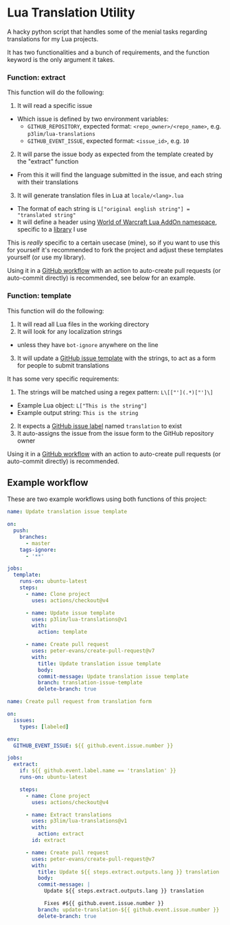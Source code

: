 # Lua Translation Utility

A hacky python script that handles some of the menial tasks regarding translations for my Lua projects.

It has two functionalities and a bunch of requirements, and the function keyword is the only argument it takes.

### Function: extract

This function will do the following:

1. It will read a specific issue
  - Which issue is defined by two environment variables:
    - `GITHUB_REPOSITORY`, expected format: `<repo_owner>/<repo_name>`, e.g. `p3lim/lua-translations`
    - `GITHUB_EVENT_ISSUE`, expected format: `<issue_id>`, e.g. `10`
2. It will parse the issue body as expected from the template created by the "extract" function
  - From this it will find the language submitted in the issue, and each string with their translations
3. It will generate translation files in Lua at `locale/<lang>.lua`
  - The format of each string is `L["original english string"] = "translated string"`
  - It will define a header using [World of Warcraft Lua AddOn namespace](https://warcraft.wiki.gg/wiki/Using_the_AddOn_namespace), specific to a [library](https://github.com/p3lim-wow/Dashi/wiki/namespace#namespacellocalestring) I use

This is _really_ specific to a certain usecase (mine), so if you want to use this for yourself it's recommended to fork the project and adjust these templates yourself (or use my library).

Using it in a [GitHub workflow](https://docs.github.com/en/actions) with an action to auto-create pull requests (or auto-commit directly) is recommended, see below for an example.

### Function: template

This function will do the following:

1. It will read all Lua files in the working directory
2. It will look for any localization strings
  - unless they have `bot-ignore` anywhere on the line
3. It will update a [GitHub issue template](https://docs.github.com/en/communities/using-templates-to-encourage-useful-issues-and-pull-requests/configuring-issue-templates-for-your-repository) with the strings, to act as a form for people to submit translations

It has some very specific requirements:

1. The strings will be matched using a regex pattern: `L\[["'](.*)["']\]`
  - Example Lua object: `L["This is the string"]`
  - Example output string: `This is the string`
2. It expects a [GitHub issue label](https://docs.github.com/en/issues/using-labels-and-milestones-to-track-work/managing-labels) named `translation` to exist
3. It auto-assigns the issue from the issue form to the GitHub repository owner

Using it in a [GitHub workflow](https://docs.github.com/en/actions) with an action to auto-create pull requests (or auto-commit directly) is recommended.

## Example workflow

These are two example workflows using both functions of this project:

```yaml
name: Update translation issue template

on:
  push:
    branches:
      - master
    tags-ignore:
      - '**'

jobs:
  template:
    runs-on: ubuntu-latest
    steps:
      - name: Clone project
        uses: actions/checkout@v4

      - name: Update issue template
        uses: p3lim/lua-translations@v1
        with:
          action: template

      - name: Create pull request
        uses: peter-evans/create-pull-request@v7
        with:
          title: Update translation issue template
          body:
          commit-message: Update translation issue template
          branch: translation-issue-template
          delete-branch: true
```

```yaml
name: Create pull request from translation form

on:
  issues:
    types: [labeled]

env:
  GITHUB_EVENT_ISSUE: ${{ github.event.issue.number }}

jobs:
  extract:
    if: ${{ github.event.label.name == 'translation' }}
    runs-on: ubuntu-latest

    steps:
      - name: Clone project
        uses: actions/checkout@v4

      - name: Extract translations
        uses: p3lim/lua-translations@v1
        with:
          action: extract
        id: extract

      - name: Create pull request
        uses: peter-evans/create-pull-request@v7
        with:
          title: Update ${{ steps.extract.outputs.lang }} translation
          body:
          commit-message: |
          	Update ${{ steps.extract.outputs.lang }} translation

          	Fixes #${{ github.event.issue.number }}
          branch: update-translation-${{ github.event.issue.number }}
          delete-branch: true
```
